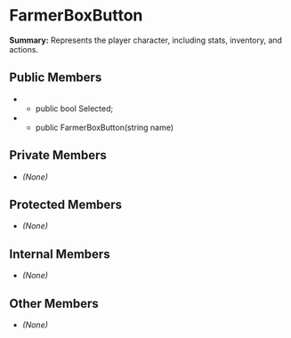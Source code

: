 # FarmerBoxButton

**Summary:** Represents the player character, including stats, inventory, and actions.

## Public Members
- - public bool Selected;
- - public FarmerBoxButton(string name)

## Private Members
- *(None)*

## Protected Members
- *(None)*

## Internal Members
- *(None)*

## Other Members
- *(None)*
